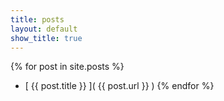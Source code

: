 ```yaml
---
title: posts
layout: default
show_title: true
---
```


{% for post in site.posts %}
- [ {{ post.title }} ]( {{ post.url }} )
{% endfor %}